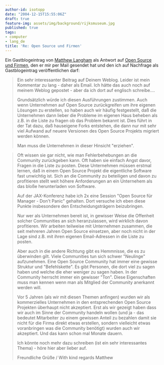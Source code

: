 ```yaml
---
author-id: isotopp
date: "2004-12-15T15:55:06Z"
draft: true
feature-img: assets/img/background/rijksmuseum.jpg
published: true
tags:
- computer
- lang_de
title: 'Re: Open Source und Firmen'
---
```

Ein Gastblogeintrag von <a href="http://www.silentpenguin.com">Matthew Langham</a> als Antwort auf <a href="http://blog.koehntopp.de/archives/611-Open-Source-Software-und-Firmen.html">Open Source und Firmen</a>, den er mir per Mail gesendet hat und den ich auf Nachfrage als Gastblogeintrag veröffentlichen darf: <blockquote>Ein sehr interessanter Beitrag auf Deinem Weblog. Leider ist mein Kommentar zu lang - daher als Email. Ich hätte das auch noch auf meinem Weblog gepostet - aber da ich dort auf englisch schreibe....

Grundsätzlich würde ich diesen Ausführungen zustimmen. Auch wenn Unternehmen auf Open Source zurückgreifen um ihre eigenen Lösungen zu erstellen, so haben auch wir häufig festgestellt, daß die Unternehmen dann lieber die Probleme im eigenen Haus beheben als z.B. in die Liste zu fragen ob das Problem bekannt ist. Dies führt in der Tat dazu, daß hauseigene Forks entstehen, die dann nur mit sehr viel Aufwand auf neuere Versionen des Open Source Projekts migriert werden können.

Man muss die Unternehmen in dieser Hinsicht "erziehen".</blockquote>

<blockquote>Oft wissen sie gar nicht, wie man Fehlerbehebungen an die Community zurückgeben kann. Oft haben sie einfach Angst davor, Fragen in die Liste zu posten. Diese Unternehmen müssen erstmal lernen, daß in einem Open Source Projekt die eigentliche Software fast unwichtig ist. Sich an die Community zu beteiligen und davon zu profitieren stellt weit höhere Anforderungen an ein Unternehem als das bloße herunterladen von Software.

Auf der JAX-Konferenz habe ich 2x eine Session "Open Source für Manager - Don't Panic" gehalten. Dort versuche ich eben diese Punkte insbesondere den Entscheidungsträgern beizubringen.

Nur wer als Unternehmen bereit ist, in gewisser Weise die Offenheit solcher Communities an sich heranzulassen, wird wirklich davon profitieren. Wir arbeiten teilweise mit Unternehmen zusammen, die seit mehreren Jahren Open Source einsetzen, aber noch nicht in der Lage sind z.B. mit ihren eigenen Email-Adressen in die Liste zu posten.

Aber auch in die andere Richtung gibt es Hemmnisse, die es zu überwinden gilt. Viele Communities tun sich schwer "Neulinge" aufzunehmen. Eine Open Source Community hat immer eine gewisse Struktur und "Befehlskette". Es gibt Personen, die dort viel zu sagen haben und welche die eher weniger zu sagen haben. In der Community herrscht immer ein gewisser "Ton". Diese Eigenschaften muss man kennen wenn man als Mitglied der Community anerkannt werden will.

Vor 5 Jahren (als wir mit diesen Themen anfingen) wurden wir als kommerzielles Unternehmen in den entsprechenden Open Source Projekten überhaupt nicht akzeptiert. Erst als wir gezeigt haben dass wir auch im Sinne der Community handeln wollen (und ja - das bedeutet Mitarbeiter zu einem gewissen Anteil zu bezahlen damit sie nicht für die Firma direkt etwas erstellen, sondern vielleicht etwas voranbringen was die Community benötigt) wurden auch wir akzeptiert. Und das kann schon mal Monate dauern.

Ich könnte noch mehr dazu schreiben (ist ein sehr interessantes Thema) - höre hier aber lieber auf.

Freundliche Grüße / With kind regards
  Matthew</blockquote>
